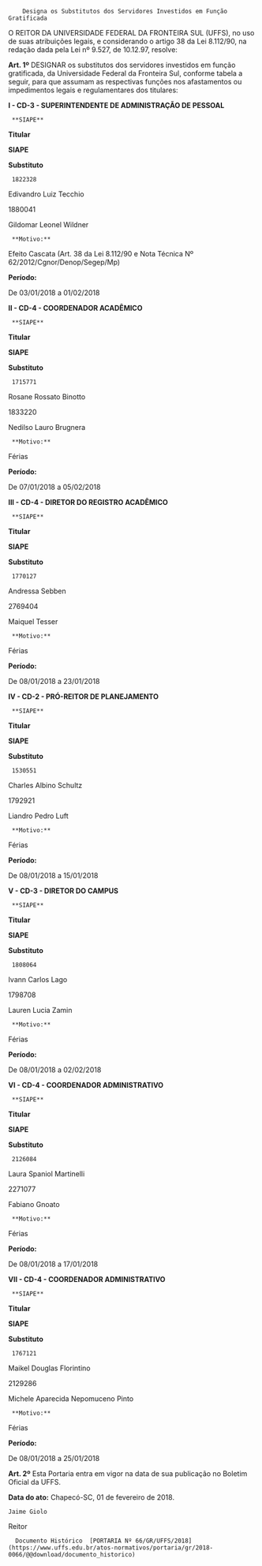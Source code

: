         Designa os Substitutos dos Servidores Investidos em Função Gratificada  

O REITOR DA UNIVERSIDADE FEDERAL DA FRONTEIRA SUL (UFFS), no uso de suas atribuições legais, e considerando o artigo 38 da Lei 8.112/90, na redação dada pela Lei nº 9.527, de 10.12.97, resolve:

  

 **Art. 1º** DESIGNAR os substitutos dos servidores investidos em função gratificada, da Universidade Federal da Fronteira Sul, conforme tabela a seguir, para que assumam as respectivas funções nos afastamentos ou impedimentos legais e regulamentares dos titulares:

 **I - CD-3 - SUPERINTENDENTE DE ADMINISTRAÇÃO DE PESSOAL**

     **SIAPE**

   **Titular**

   **SIAPE**

   **Substituto**

     1822328

   Edivandro Luiz Tecchio

   1880041

   Gildomar Leonel Wildner

     **Motivo:**

   Efeito Cascata (Art. 38 da Lei 8.112/90 e Nota Técnica Nº 62/2012/Cgnor/Denop/Segep/Mp)

   **Período:**

   De 03/01/2018 a 01/02/2018

      

 **II - CD-4 - COORDENADOR ACADÊMICO**

     **SIAPE**

   **Titular**

   **SIAPE**

   **Substituto**

     1715771

   Rosane Rossato Binotto

   1833220

   Nedilso Lauro Brugnera

     **Motivo:**

   Férias

   **Período:**

   De 07/01/2018 a 05/02/2018

      

 **III - CD-4 - DIRETOR DO REGISTRO ACADÊMICO**

     **SIAPE**

   **Titular**

   **SIAPE**

   **Substituto**

     1770127

   Andressa Sebben

   2769404

   Maiquel Tesser

     **Motivo:**

   Férias

   **Período:**

   De 08/01/2018 a 23/01/2018

      

 **IV - CD-2 - PRÓ-REITOR DE PLANEJAMENTO**

     **SIAPE**

   **Titular**

   **SIAPE**

   **Substituto**

     1530551

   Charles Albino Schultz

   1792921

   Liandro Pedro Luft

     **Motivo:**

   Férias

   **Período:**

   De 08/01/2018 a 15/01/2018

      

 **V - CD-3 - DIRETOR DO CAMPUS**

     **SIAPE**

   **Titular**

   **SIAPE**

   **Substituto**

     1808064

   Ivann Carlos Lago

   1798708

   Lauren Lucia Zamin

     **Motivo:**

   Férias

   **Período:**

   De 08/01/2018 a 02/02/2018

      

 **VI - CD-4 - COORDENADOR ADMINISTRATIVO**

     **SIAPE**

   **Titular**

   **SIAPE**

   **Substituto**

     2126084

   Laura Spaniol Martinelli

   2271077

   Fabiano Gnoato

     **Motivo:**

   Férias

   **Período:**

   De 08/01/2018 a 17/01/2018

      

 **VII - CD-4 - COORDENADOR ADMINISTRATIVO**

     **SIAPE**

   **Titular**

   **SIAPE**

   **Substituto**

     1767121

   Maikel Douglas Florintino

   2129286

   Michele Aparecida Nepomuceno Pinto

     **Motivo:**

   Férias

   **Período:**

   De 08/01/2018 a 25/01/2018

      

 **Art. 2º** Esta Portaria entra em vigor na data de sua publicação no Boletim Oficial da UFFS.

   **Data do ato:** Chapecó-SC, 01 de fevereiro de 2018.   
 

    Jaime Giolo   
 Reitor 

      Documento Histórico  [PORTARIA Nº 66/GR/UFFS/2018](https://www.uffs.edu.br/atos-normativos/portaria/gr/2018-0066/@@download/documento_historico)     
      